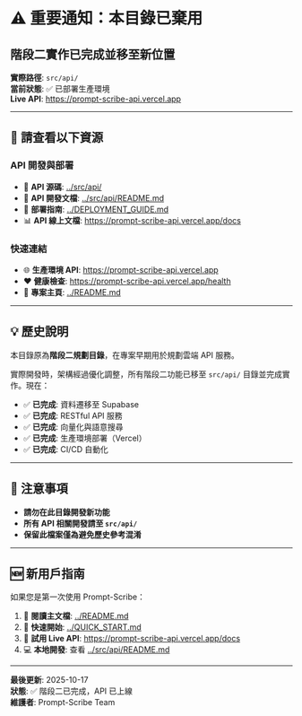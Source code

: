 # ⚠️ 重要通知：本目錄已棄用

## 階段二實作已完成並移至新位置

**實際路徑**: `src/api/`  
**當前狀態**: ✅ 已部署生產環境  
**Live API**: https://prompt-scribe-api.vercel.app

---

## 📍 請查看以下資源

### API 開發與部署
- 📂 **API 源碼**: [../src/api/](../src/api/)
- 📖 **API 開發文檔**: [../src/api/README.md](../src/api/README.md)
- 🚀 **部署指南**: [../DEPLOYMENT_GUIDE.md](../DEPLOYMENT_GUIDE.md)
- 📊 **API 線上文檔**: https://prompt-scribe-api.vercel.app/docs

### 快速連結
- 🌐 **生產環境 API**: https://prompt-scribe-api.vercel.app
- ❤️ **健康檢查**: https://prompt-scribe-api.vercel.app/health
- 📘 **專案主頁**: [../README.md](../README.md)

---

## 💡 歷史說明

本目錄原為**階段二規劃目錄**，在專案早期用於規劃雲端 API 服務。

實際開發時，架構經過優化調整，所有階段二功能已移至 `src/api/` 目錄並完成實作。現在：

- ✅ **已完成**: 資料遷移至 Supabase
- ✅ **已完成**: RESTful API 服務
- ✅ **已完成**: 向量化與語意搜尋
- ✅ **已完成**: 生產環境部署（Vercel）
- ✅ **已完成**: CI/CD 自動化

---

## 🚫 注意事項

- **請勿在此目錄開發新功能**
- **所有 API 相關開發請至 `src/api/`**
- **保留此檔案僅為避免歷史參考混淆**

---

## 🆕 新用戶指南

如果您是第一次使用 Prompt-Scribe：

1. 📖 **閱讀主文檔**: [../README.md](../README.md)
2. 🚀 **快速開始**: [../QUICK_START.md](../QUICK_START.md)
3. 🧪 **試用 Live API**: https://prompt-scribe-api.vercel.app/docs
4. 💻 **本地開發**: 查看 [../src/api/README.md](../src/api/README.md)

---

**最後更新**: 2025-10-17  
**狀態**: ✅ 階段二已完成，API 已上線  
**維護者**: Prompt-Scribe Team
